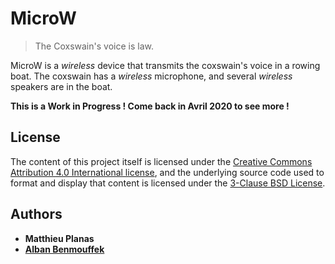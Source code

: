 # MicroW

>  The Coxswain's voice is law.

 MicroW is a *wireless* device that transmits the coxswain's voice in a rowing boat. The coxswain has a *wireless* microphone, and several *wireless* speakers are in the boat.

**This is a Work in Progress ! Come back in Avril 2020 to see more !**


## License

The content of this project itself is licensed under the [Creative Commons Attribution 4.0 International license](https://creativecommons.org/licenses/by/4.0/), and the underlying source code used to format 
and display that content is licensed under the [3-Clause BSD License](https://opensource.org/licenses/BSD-3-Clause).

## Authors

* **Matthieu Planas**
* [**Alban Benmouffek**](https://github.com/sonibla)
